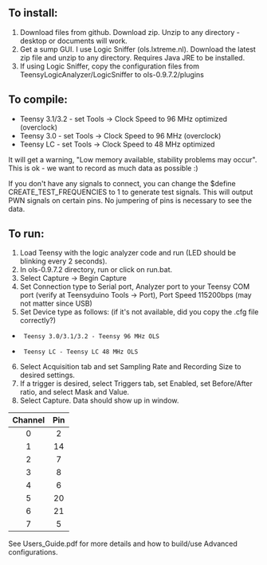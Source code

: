 ## To install:

1. Download files from github. Download zip. Unzip to any directory - desktop or documents will work.
2. Get a sump GUI. I use Logic Sniffer (ols.lxtreme.nl). Download the latest zip file and unzip to any directory. Requires Java JRE to be installed.
3. If using Logic Sniffer, copy the configuration files from TeensyLogicAnalyzer/LogicSniffer to ols-0.9.7.2/plugins

## To compile:

* Teensy 3.1/3.2 - set Tools -> Clock Speed to 96 MHz optimized (overclock)
* Teensy 3.0 - set Tools -> Clock Speed to 96 MHz (overclock)
* Teensy LC - set Tools -> Clock Speed to 48 MHz optimized

It will get a warning, "Low memory available, stability problems may occur". This is ok - we want to record as much data as possible :)

If you don't have any signals to connect, you can change the $define CREATE_TEST_FREQUENCIES to 1 to generate test signals. This will output PWN signals on certain pins. No jumpering of pins is necessary to see the data.

## To run:

1. Load Teensy with the logic analyzer code and run (LED should be blinking every 2 seconds).
2. In ols-0.9.7.2 directory, run or click on run.bat.
3. Select Capture -> Begin Capture
4. Set Connection type to Serial port, Analyzer port to your Teensy COM port (verify at Teensyduino Tools -> Port), Port Speed 115200bps (may not matter since USB)
5. Set Device type as follows: (if it's not available, did you copy the .cfg file correctly?)
  *      Teensy 3.0/3.1/3.2 - Teensy 96 MHz OLS
  *      Teensy LC - Teensy LC 48 MHz OLS
6. Select Acquisition tab and set Sampling Rate and Recording Size to desired settings.
7. If a trigger is desired, select Triggers tab, set Enabled, set Before/After ratio, and select Mask and Value.
8. Select Capture. Data should show up in window.

Channel |  Pin
:-------:|:---:
   0    |  2
   1    | 14
   2    |  7
   3    |  8
   4    |  6
   5    | 20
   6    | 21
   7    |  5

See Users_Guide.pdf for more details and how to build/use Advanced configurations.
